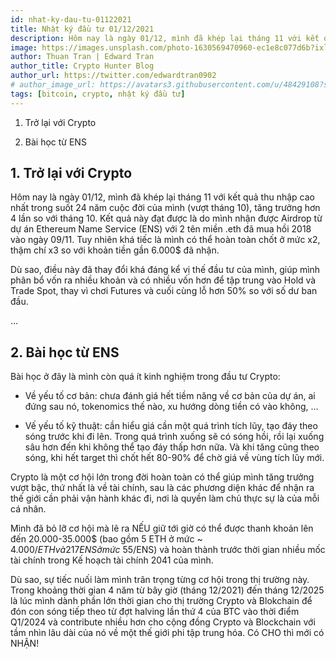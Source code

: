 ```yaml
---
id: nhat-ky-dau-tu-01122021
title: Nhật ký đầu tư 01/12/2021
description: Hôm nay là ngày 01/12, mình đã khép lại tháng 11 với kết quả thu nhập cao nhất trong suốt 24 năm cuộc đời của mình (vượt tháng 10), tăng trưởng hơn 4 lần so với tháng 10.
image: https://images.unsplash.com/photo-1630569470960-ec1e8c077d6b?ixlib=rb-1.2.1&ixid=MnwxMjA3fDB8MHxwaG90by1wYWdlfHx8fGVufDB8fHx8&auto=format&fit=crop&w=872&q=80
author: Thuan Tran | Edward Tran
author_title: Crypto Hunter Blog
author_url: https://twitter.com/edwardtran0902
# author_image_url: https://avatars3.githubusercontent.com/u/48429108?s=400&u=7b406ca007c3297cb08b14247ee8cba58aaf8451&v=4
tags: [bitcoin, crypto, nhật ký đầu tư]
---
```


1. Trở lại với Crypto

2. Bài học từ ENS

<!--truncate-->

## 1. Trở lại với Crypto

Hôm nay là ngày 01/12, mình đã khép lại tháng 11 với kết quả thu nhập cao nhất trong suốt 24 năm cuộc
đời của mình (vượt tháng 10), tăng trưởng hơn 4 lần so với tháng 10. Kết quả này đạt được là do mình nhận được Airdrop từ dự án Ethereum Name Service (ENS) với 2 tên miền .eth đã mua hồi 2018 vào ngày 09/11. Tuy nhiên khá tiếc là mình có thể hoàn toàn chốt ở mức x2, thậm chí x3 so với khoản tiền gần 6.000$ đã nhận.

Dù sao, điều này đã thay đổi khá đáng kể vị thế đầu tư của mình, giúp mình phân bổ vốn ra nhiều khoản và có nhiều vốn hơn để tập trung vào Hold và Trade Spot, thay vì chơi Futures và cuối cùng lỗ hơn 50% so với số dư ban đầu.

…

## 2. Bài học từ ENS

Bài học ở đây là mình còn quá ít kinh nghiệm trong đầu tư Crypto:

- Về yếu tố cơ bản: chưa đánh giá hết tiềm năng về cơ bản của dự án, ai đứng sau nó, tokenomics thế nào, xu hướng dòng tiền có vào không, …

- Vế yếu tố kỹ thuật: cần hiểu giá cần một quá trình tích lũy, tạo đáy theo sóng trước khi đi lên. Trong quá trình xuống sẽ có sóng hồi, rồi lại xuống sâu hơn đến khi không thể tạo đáy thấp hơn nữa. Và khi tăng cũng theo sóng, khi hết target thì chốt hết 80-90% để chờ giá về vùng tích lũy mới.

Crypto là một cơ hội lớn trong đời hoàn toàn có thể giúp mình tăng trưởng vượt bậc, thứ nhất là về tài chính, sau là các phương diện khác để nhận ra thế giới cần phải vận hành khác đi, nơi là quyền làm chủ thực sự là của mỗi cá nhân.

Mình đã bỏ lỡ cơ hội mà lẽ ra NẾU giữ tới giờ có thể được thanh khoản lên đến 20.000-35.000$ (bao gồm 5 ETH ở mức ~ 4.000$/ETH và 217 ENS ở mức ~ 55$/ENS) và hoàn thành trước thời gian nhiều mốc tài chính trong Kế hoạch tài chính 2041 của mình.

Dù sao, sự tiếc nuối làm mình trân trọng từng cơ hội trong thị trường này. Trong khoảng thời gian 4 năm từ bây giờ (tháng 12/2021) đến tháng 12/2025 là lúc mình dành phần lớn thời gian cho thị trường Crypto và Blokchain để đón con sóng tiếp theo từ đợt halving lần thứ 4 của BTC vào thời điểm Q1/2024 và contribute nhiều hơn cho cộng đồng Crypto và Blockchain với tầm nhìn lâu dài của nó về một thế giới phi tập trung hóa. Có CHO thì mới có NHẬN!
